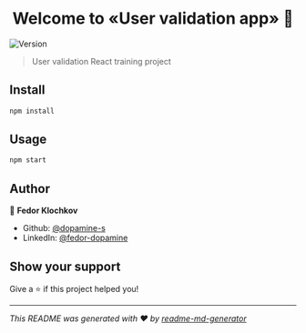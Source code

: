 <h1 align="center">Welcome to «User validation app» 👋</h1>
<p>
  <img alt="Version" src="https://img.shields.io/badge/version-0.1.0-blue.svg?cacheSeconds=2592000" />
</p>

> User validation React training project

## Install

```sh
npm install
```

## Usage

```sh
npm start
```

## Author

👤 **Fedor Klochkov**

* Github: [@dopamine-s](https://github.com/dopamine-s)
* LinkedIn: [@fedor-dopamine](https://linkedin.com/in/fedor-dopamine)

## Show your support

Give a ⭐️ if this project helped you!

***
_This README was generated with ❤️ by [readme-md-generator](https://github.com/kefranabg/readme-md-generator)_
